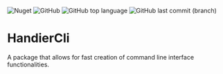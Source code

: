 ![Nuget](https://img.shields.io/nuget/v/HandierCli?label=NuGet)
![GitHub](https://img.shields.io/github/license/tratteo/HandierCli?color=orange&label=License)
![GitHub top language](https://img.shields.io/github/languages/top/tratteo/HandierCli?color=5027d5&label=C%23&logo=.net)
![GitHub last commit (branch)](https://img.shields.io/github/last-commit/tratteo/HandierCli/main?label=Last%20commit&color=brightgreen&logo=github)

# HandierCli
A package that allows for fast creation of command line interface functionalities.
